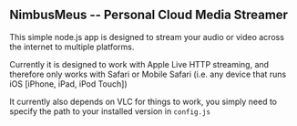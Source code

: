 NimbusMeus -- Personal Cloud Media Streamer
-------------------------------------------

This simple node.js app is designed to stream your audio or video across
the internet to multiple platforms.

Currently it is designed to work with Apple Live HTTP streaming, and therefore
only works with Safari or Mobile Safari (i.e. any device that runs iOS
[iPhone, iPad, iPod Touch])

It currently also depends on VLC for things to work, you simply need to specify
the path to your installed version in `config.js`
